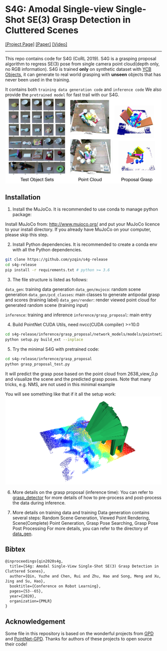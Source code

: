 # S4G: Amodal Single-view Single-Shot SE(3) Grasp Detection in Cluttered Scenes

[[Project Page]](https://sites.google.com/view/s4ggrapsing) [[Paper]](https://arxiv.org/abs/1910.14218) [[Video]](https://www.youtube.com/watch?v=Xlq4nw2AGcY)

-----
This repo contains code for S4G (CoRL 2019). 
S4G is a grasping proposal algorithm to regress SE(3) pose from single camera 
point cloud(depth only, no RGB information). 
S4G is trained **only** on synthetic dataset with [YCB Objects](http://ycb-benchmarks.s3-website-us-east-1.amazonaws.com/),
it can generate to real world grasping with **unseen** objects that has never been used in the training. 

It contains both `training data generation code` and `inference code` We also provide the `pretrained model` for fast trail with our S4G. 
![example result](docs/main.png)

## Installation
1. Install the MuJoCo. It is recommended to use conda to manage python package:

Install MuJoCo from: http://www.mujoco.org/ and put your MuJoCo licence to your install directory. If you already have
MuJoCo on your computer, please skip this step.

2. Install Python dependencies. It is recommended to create a conda env with all the Python dependencies.

```bash
git clone https://github.com/yzqin/s4g-release
cd s4g-release
pip install -r requirements.txt # python >= 3.6
```

3. The file structure is listed as follows:

`data_gen`: training data generation
`data_gen/mujoco`: random scene generation
`data_gen/pcd_classes`: main classes to generate antipodal grasp and scores (training label)
`data_gen/render`: render viewed point cloud for generated random scene (training input)

`inference`: training and inference
`inference/grasp_proposal`: main entry

4. Build PointNet CUDA Utils, need nvcc(CUDA compiler) >=10.0
```bash
cd s4g-release/inference/grasp_proposal/network_models/models/pointnet2_utils
python setup.py build_ext --inplace
```

5. Try the minimal S4G with pretrained code:
```bash
cd s4g-release/inference/grasp_proposal
python grasp_proposal_test.py
```

It will predict the grasp pose based on the point cloud from 2638_view_0.p and visualize
the scene and the predicted grasp poses. Note that many tricks, e.g. NMS, are not used in this minimal example

You will see something like that if it all the setup work:
![example result](docs/test-example.png)

6. More details on the grasp proposal (inference time):
You can refer to [grasp_detector](inference/grasp_proposal/grasp_detector.py) for more details of how to 
pre-process and post-process the data during inference.

7. More details on training data and training
Data generation contains several steps: 
Random Scene Generation, Viewed Point Rendering, Scene(Complete) Point Generation, Grasp Pose Searching, Grasp Pose Post Processing
For more details, you can refer to the directory of [data_gen](data_gen).

## Bibtex

```
@inproceedings{qin2020s4g,
  title={S4g: Amodal Single-View Single-Shot SE(3) Grasp Detection in Cluttered Scenes},
  author={Qin, Yuzhe and Chen, Rui and Zhu, Hao and Song, Meng and Xu, Jing and Su, Hao},
  booktitle={Conference on Robot Learning},
  pages={53--65},
  year={2020},
  organization={PMLR}
}
```

## Acknowledgement
Some file in this repository is based on the wonderful projects
from [GPD](https://github.com/atenpas/gpd) and [PointNet-GPD](https://github.com/lianghongzhuo/PointNetGPD). 
Thanks for authors of these projects to open source their code!


